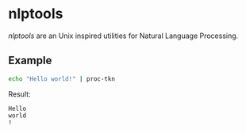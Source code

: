# nlptools
*nlptools* are an Unix inspired utilities for Natural Language Processing.

## Example

```bash
echo "Hello world!" | proc-tkn
```

Result:

```
Hello
world
!
```
